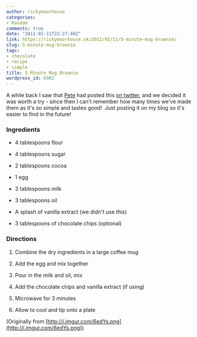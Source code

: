 ```yaml
---
author: rickymoorhouse
categories:
- Random
comments: true
date: "2011-02-11T22:27:40Z"
link: https://rickymoorhouse.uk/2011/02/11/5-minute-mug-brownie/
slug: 5-minute-mug-brownie
tags:
- chocolate
- recipe
- simple
title: 5 Minute Mug Brownie
wordpress_id: 6982
---
```


A while back I saw that [Pete](http://twitter.com/#!/petegillam/) had posted this [on twitter](http://twitter.com/#!/petegillam/status/22275239102648320), and we decided it was worth a try - since then I can't remember how many times we've made them as it's so simple and tastes good!  Just posting it on my blog so it's easier to find in the future!


### Ingredients





	
  * 4 tablespoons flour

	
  * 4 tablespoons sugar

	
  * 2 tablespoons cocoa

	
  * 1 egg

	
  * 3 tablespoons milk

	
  * 3 tablespoons oil

	
  * A splash of vanilla extract (we didn't use this)

	
  * 3 tablespoons of chocolate chips (optional)




### Directions





	
  1. Combine the dry ingredients in a large coffee mug

	
  2. Add the egg and mix together

	
  3. Pour in the milk and oil, mix

	
  4. Add the chocolate chips and vanilla extract (if using)

	
  5. Microwave for 3 minutes

	
  6. Allow to cool and tip onto a plate


(Originally from [http://i.imgur.com/6edYs.png](http://i.imgur.com/6edYs.png))
